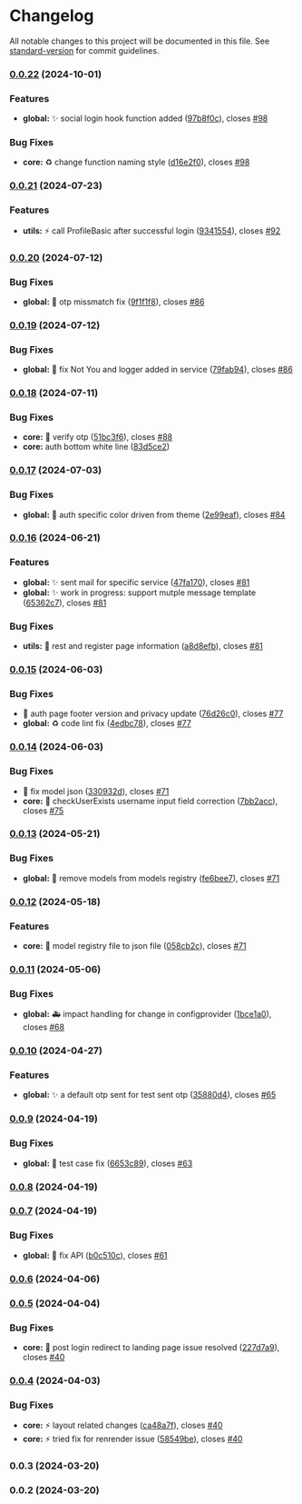 # Changelog

All notable changes to this project will be documented in this file. See [standard-version](https://github.com/conventional-changelog/standard-version) for commit guidelines.

### [0.0.22](https://https//github.com/wrappid/wrappid-module/compare/v0.0.21...v0.0.22) (2024-10-01)


### Features

* **global:** :sparkles: social login hook function added ([97b8f0c](https://https//github.com/wrappid/wrappid-module/commit/97b8f0c4c190b80fcceba71bc3793ae280b4f3dd)), closes [#98](https://https//github.com/wrappid/wrappid-module/issues/98)


### Bug Fixes

* **core:** :recycle: change function naming style ([d16e2f0](https://https//github.com/wrappid/wrappid-module/commit/d16e2f0a77ce94cbce932ddff4bc39ab2cfbb042)), closes [#98](https://https//github.com/wrappid/wrappid-module/issues/98)

### [0.0.21](https://https//github.com/wrappid/wrappid-module/compare/v0.0.20...v0.0.21) (2024-07-23)


### Features

* **utils:** :zap: call ProfileBasic after successful login ([9341554](https://https//github.com/wrappid/wrappid-module/commit/93415542135090b4a8ed5e09526b6d9d3834918d)), closes [#92](https://https//github.com/wrappid/wrappid-module/issues/92)

### [0.0.20](https://https//github.com/wrappid/wrappid-module/compare/v0.0.19...v0.0.20) (2024-07-12)


### Bug Fixes

* **global:** :bug: otp missmatch fix ([9f1f1f8](https://https//github.com/wrappid/wrappid-module/commit/9f1f1f8c13784a993f24b27be0ca9ace0cf57de5)), closes [#86](https://https//github.com/wrappid/wrappid-module/issues/86)

### [0.0.19](https://https//github.com/wrappid/wrappid-module/compare/v0.0.18...v0.0.19) (2024-07-12)


### Bug Fixes

* **global:** :bug: fix Not You and logger added in service ([79fab94](https://https//github.com/wrappid/wrappid-module/commit/79fab9465552329597c99f0b703443c9895b7daa)), closes [#86](https://https//github.com/wrappid/wrappid-module/issues/86)

### [0.0.18](https://https//github.com/wrappid/wrappid-module/compare/v0.0.17...v0.0.18) (2024-07-11)


### Bug Fixes

* **core:** :bug: verify otp ([51bc3f6](https://https//github.com/wrappid/wrappid-module/commit/51bc3f669378f70730f3fd4fbea6d8ba57caa514)), closes [#88](https://https//github.com/wrappid/wrappid-module/issues/88)
* **core:** auth bottom white line ([83d5ce2](https://https//github.com/wrappid/wrappid-module/commit/83d5ce207c3fdc196a861a1c7943e9db786945db))

### [0.0.17](https://https//github.com/wrappid/wrappid-module/compare/v0.0.16...v0.0.17) (2024-07-03)


### Bug Fixes

* **global:** :lipstick: auth specific color driven from theme ([2e99eaf](https://https//github.com/wrappid/wrappid-module/commit/2e99eaf1730b89d6e3b97c2f15bdefe285d328c2)), closes [#84](https://https//github.com/wrappid/wrappid-module/issues/84)

### [0.0.16](https://https//github.com/wrappid/wrappid-module/compare/v0.0.15...v0.0.16) (2024-06-21)


### Features

* **global:** :sparkles: sent mail for specific service ([47fa170](https://https//github.com/wrappid/wrappid-module/commit/47fa170b9aaac815dff0b5fbcc84d24a6a7ae946)), closes [#81](https://https//github.com/wrappid/wrappid-module/issues/81)
* **global:** :sparkles: work in progress: support mutple message template ([65362c7](https://https//github.com/wrappid/wrappid-module/commit/65362c769e76fee92fe10dea7576fd17b9cd68f4)), closes [#81](https://https//github.com/wrappid/wrappid-module/issues/81)


### Bug Fixes

* **utils:** :bug: rest and register page information ([a8d8efb](https://https//github.com/wrappid/wrappid-module/commit/a8d8efb327695f93d21b4276b9d73c8b995beccf)), closes [#81](https://https//github.com/wrappid/wrappid-module/issues/81)

### [0.0.15](https://https//github.com/wrappid/wrappid-module/compare/v0.0.14...v0.0.15) (2024-06-03)


### Bug Fixes

* :bug: auth page footer version and privacy update ([76d26c0](https://https//github.com/wrappid/wrappid-module/commit/76d26c073d5e03866fbc26d7da2f15105f3fced7)), closes [#77](https://https//github.com/wrappid/wrappid-module/issues/77)
* **global:** :recycle: code lint fix ([4edbc78](https://https//github.com/wrappid/wrappid-module/commit/4edbc7874dbbcca6b238da945e3c1b256a8c9dbe)), closes [#77](https://https//github.com/wrappid/wrappid-module/issues/77)

### [0.0.14](https://https//github.com/wrappid/wrappid-module/compare/v0.0.13...v0.0.14) (2024-06-03)


### Bug Fixes

* :bug: fix model json ([330932d](https://https//github.com/wrappid/wrappid-module/commit/330932d0e8411f3c6da79f4d3ed05a616452417c)), closes [#71](https://https//github.com/wrappid/wrappid-module/issues/71)
* **core:** :bug: checkUserExists username input field correction ([7bb2acc](https://https//github.com/wrappid/wrappid-module/commit/7bb2acce937f86d74eb28d4d2c7a1fb63b9cd712)), closes [#75](https://https//github.com/wrappid/wrappid-module/issues/75)

### [0.0.13](https://https//github.com/wrappid/wrappid-module/compare/v0.0.12...v0.0.13) (2024-05-21)


### Bug Fixes

* **global:** :bug: remove models from models registry ([fe6bee7](https://https//github.com/wrappid/wrappid-module/commit/fe6bee7d60c2b784e26355bad3275a53e6ffad88)), closes [#71](https://https//github.com/wrappid/wrappid-module/issues/71)

### [0.0.12](https://https//github.com/wrappid/wrappid-module/compare/v0.0.11...v0.0.12) (2024-05-18)


### Features

* **core:** :wrench: model registry file to json file ([058cb2c](https://https//github.com/wrappid/wrappid-module/commit/058cb2c198f48960f69e0c7c9dce215b2af91727)), closes [#71](https://https//github.com/wrappid/wrappid-module/issues/71)

### [0.0.11](https://https//github.com/wrappid/wrappid-module/compare/v0.0.10...v0.0.11) (2024-05-06)


### Bug Fixes

* **global:** :ambulance: impact handling for change in configprovider ([1bce1a0](https://https//github.com/wrappid/wrappid-module/commit/1bce1a01d99a3a4db7b3edf1003f2a7cda0fbe46)), closes [#68](https://https//github.com/wrappid/wrappid-module/issues/68)

### [0.0.10](https://https//github.com/wrappid/wrappid-module/compare/v0.0.9...v0.0.10) (2024-04-27)


### Features

* **global:** :sparkles: a default otp sent for test sent otp ([35880d4](https://https//github.com/wrappid/wrappid-module/commit/35880d411afe30ddcf230051bc621ccdd6d7754d)), closes [#65](https://https//github.com/wrappid/wrappid-module/issues/65)

### [0.0.9](https://https//github.com/wrappid/wrappid-module/compare/v0.0.8...v0.0.9) (2024-04-19)


### Bug Fixes

* **global:** :bug: test case fix ([6653c89](https://https//github.com/wrappid/wrappid-module/commit/6653c898d13603eafbf88bb4c86a54bc0976703b)), closes [#63](https://https//github.com/wrappid/wrappid-module/issues/63)

### [0.0.8](https://https//github.com/wrappid/wrappid-module/compare/v0.0.7...v0.0.8) (2024-04-19)

### [0.0.7](https://https//github.com/wrappid/wrappid-module/compare/v0.0.6...v0.0.7) (2024-04-19)


### Bug Fixes

* **global:** :bug: fix API ([b0c510c](https://https//github.com/wrappid/wrappid-module/commit/b0c510c8f9a415448a10315b6f1d63884a07bc04)), closes [#61](https://https//github.com/wrappid/wrappid-module/issues/61)

### [0.0.6](https://https//github.com/wrappid/wrappid-module/compare/v0.0.5...v0.0.6) (2024-04-06)

### [0.0.5](https://https//github.com/wrappid/wrappid-module/compare/v0.0.4...v0.0.5) (2024-04-04)


### Bug Fixes

* **core:** :bug: post login redirect to landing page issue resolved ([227d7a9](https://https//github.com/wrappid/wrappid-module/commit/227d7a905c48376cf8dbdfb3bc6eafc99a404274)), closes [#40](https://https//github.com/wrappid/wrappid-module/issues/40)

### [0.0.4](https://https//github.com/wrappid/wrappid-module/compare/v0.0.3...v0.0.4) (2024-04-03)


### Bug Fixes

* **core:** :zap: layout related changes ([ca48a7f](https://https//github.com/wrappid/wrappid-module/commit/ca48a7f42834ccd086e02154876eb9de761bdd39)), closes [#40](https://https//github.com/wrappid/wrappid-module/issues/40)
* **core:** :zap: tried fix for renrender issue ([58549be](https://https//github.com/wrappid/wrappid-module/commit/58549be5f4b54107bdc08040abb2e6d1da3171ee)), closes [#40](https://https//github.com/wrappid/wrappid-module/issues/40)

### 0.0.3 (2024-03-20)

### 0.0.2 (2024-03-20)
